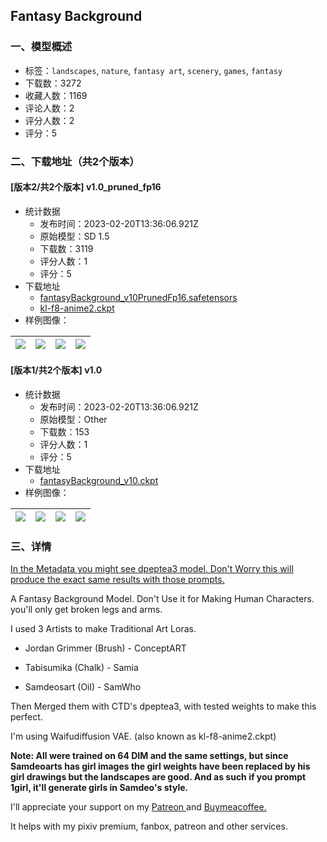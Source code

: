 ## Fantasy Background
### 一、模型概述

- 标签：`landscapes`, `nature`, `fantasy art`, `scenery`, `games`, `fantasy`
- 下载数：3272
- 收藏人数：1169
- 评论人数：2
- 评分人数：2
- 评分：5

### 二、下载地址（共2个版本）

#### [版本2/共2个版本] v1.0_pruned_fp16

- 统计数据
  - 发布时间：2023-02-20T13:36:06.921Z
  - 原始模型：SD 1.5
  - 下载数：3119
  - 评分人数：1
  - 评分：5
- 下载地址
  - [fantasyBackground_v10PrunedFp16.safetensors](https://civitai.com/api/download/models/6449)
  - [kl-f8-anime2.ckpt](https://civitai.com/api/download/models/6449?type=VAE&format=Other)
- 样例图像：

| <img src="https://image.civitai.com/xG1nkqKTMzGDvpLrqFT7WA/097b9777-36b2-4160-3baf-790263015900/width=450/57969.jpeg" /> | <img src="https://image.civitai.com/xG1nkqKTMzGDvpLrqFT7WA/76a6ebe0-dd5c-4403-561d-de9ff0421d00/width=450/57932.jpeg" /> | <img src="https://image.civitai.com/xG1nkqKTMzGDvpLrqFT7WA/45d30d69-0da3-428f-5a05-311abfdb9d00/width=450/57937.jpeg" /> | <img src="https://image.civitai.com/xG1nkqKTMzGDvpLrqFT7WA/06bae952-6b44-4e26-8570-001e68d38300/width=450/57936.jpeg" /> |
| ---- | ---- | ---- | ---- |

#### [版本1/共2个版本] v1.0

- 统计数据
  - 发布时间：2023-02-20T13:36:06.921Z
  - 原始模型：Other
  - 下载数：153
  - 评分人数：1
  - 评分：5
- 下载地址
  - [fantasyBackground_v10.ckpt](https://civitai.com/api/download/models/6441)
- 样例图像：

| <img src="https://image.civitai.com/xG1nkqKTMzGDvpLrqFT7WA/bc04c6eb-aefa-4ffd-f5d5-d3676a176e00/width=450/57825.jpeg" /> | <img src="https://image.civitai.com/xG1nkqKTMzGDvpLrqFT7WA/f40196a3-db47-48a9-8680-05d9e7011500/width=450/57831.jpeg" /> | <img src="https://image.civitai.com/xG1nkqKTMzGDvpLrqFT7WA/03ad97e7-0eae-4bb6-0885-13202d64bb00/width=450/57830.jpeg" /> | <img src="https://image.civitai.com/xG1nkqKTMzGDvpLrqFT7WA/8ea4b947-f200-428c-36e9-9c489e056200/width=450/57840.jpeg" /> |
| ---- | ---- | ---- | ---- |


### 三、详情
<p><u>In the Metadata you might see dpeptea3 model. Don't Worry this will produce the exact same results with those prompts.</u></p><p></p><p>A Fantasy Background Model. Don't Use it for Making Human Characters. you'll only get broken legs and arms.</p><p>I used 3 Artists to make Traditional Art Loras.</p><ul><li><p>Jordan Grimmer (Brush) - ConceptART</p></li><li><p>Tabisumika (Chalk) - Samia</p></li><li><p>Samdeosart (Oil) - SamWho</p></li></ul><p>Then Merged them with CTD's dpeptea3, with tested weights to make this perfect.</p><p></p><p>I'm using Waifudiffusion VAE. (also known as kl-f8-anime2.ckpt)</p><p><strong>Note: All were trained on 64 DIM and the same settings, but since Samdeoarts has girl images the girl weights have been replaced by his girl drawings but the landscapes are good. And as such if you prompt 1girl, it'll generate girls in Samdeo's style.</strong></p><p>I'll appreciate your support on my <a target="_blank" rel="ugc" href="https://patreon.com/Satyam_SSJ10">Patreon </a>and <a target="_blank" rel="ugc" href="https://www.buymeacoffee.com/satyamssj10">Buymeacoffee.</a></p><p>It helps with my pixiv premium, fanbox, patreon and other services.</p><p></p>